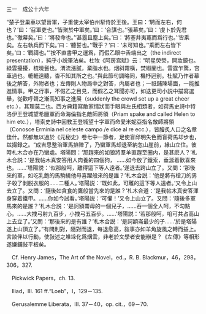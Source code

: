 三一　成公十六年

“楚子登巢車以望晉軍，子重使太宰伯州犁侍於王後。王曰：‘騁而左右，何也？’曰：‘召軍吏也。’‘皆聚於中軍矣。’曰：‘合謀也。’‘張幕矣。’曰：‘虔卜於先君也。’‘徹幕矣。’曰：‘將發命也。’‘甚囂且塵上矣。’曰：‘將塞井夷竈而爲行也。’‘皆乘矣。左右執兵而下矣。’曰：‘聽誓也。’‘戰乎？’曰：‘未可知也。’‘乘而左右皆下矣。’曰：‘戰禱也。’”按不直書甲之運爲，而假乙眼中舌端出之（the indirect presentation），純乎小説筆法矣。杜牧《阿房宫賦》云：“明星熒熒，開妝鏡也。緑雲擾擾，梳曉鬟也。渭流漲膩，棄脂水也。烟斜霧橫，焚椒蘭也。雷霆乍驚，宫車過也。轆轆遠聽，杳不知其所之也。”與此節句調略同，機杼迥别。杜賦乃作者幕後之解答，外附者也；左傳則人物局中之對答，内屬者也；一祇鋪陳場面，一能推進情事。甲之行事，不假乙之目見，而假乙之耳聞亦可，如迭更司小説中描寫選舉，從歡呼聲之漸高知事之進展（suddenly the crowd set up a great cheer etc.），其理莫二也。西方典籍寫敵家情狀而手眼與左氏相類者，如荷馬史詩中特洛伊王登城望希臘軍而命海倫指名敵師將領（Priam spake and called Helen to him etc.），塔索史詩中回教王登城望十字軍而命愛米妮亞指名敵師將領（Conosce Erminia nel celeste campo /e dice al re ecc.），皆膾炙人口之名章佳什。然都無以過於《元秘史》卷七中一節者，足使盲邱明失色而盲荷馬却步也，兹撮録之。“成吉思整治軍馬排陣了，乃蠻軍馬却退至納忽山崖前，緣山立住。彼時札木合亦在乃蠻處。塔陽問：‘那趕來的如狼將羣羊直趕至圈内，是甚麽人？’札木合説：‘是我帖木真安答用人肉養的四個狗，
……如今放了鐵索，垂涎着歡喜來也。……’塔陽説：‘似那般呵，離得這下等人遠者。’遂退去跨山立了。又問：‘那後來的軍，如吃乳飽的馬駒繞他母喜躍般來的是誰？’札木合説：‘他是將有槍刀的男子殺了剥脱衣服的……二種人。’塔陽説：‘既如此，可離的這下等人遠者。’又令上山去立了。又問：‘隨後如貪食的鷹般當先來的是誰？’札木合道：‘是我帖木真安答渾身穿着鐵甲。……你如今試看。’塔陽説：‘可懼！’又令上山立了。又問：‘隨後多軍馬來的是誰？’札木合説：‘是訶額崙母的一個兒子，……吞一個全人呵，不勾點心。……大拽弓射九百步，小拽弓五百步。……’塔陽説：‘若那般呵，咱可共占高山上去立了。’又問：‘那後來的是有誰？’札木合説：‘是訶額崙最少的子……’於是塔陽遂上山頂立了。”有問則對，隨對而退，每退愈高，敍事亦如羊角旋風之轉而益上。言談伴以行動，使敍述之堆垛化爲烟雲，非老於文學者安能辦是？《左傳》等相形遂嫌鋪敍平板矣。











　Cf. Henry James，The Art of the Novel，ed.，R. B. Blackmur，46，298，306，327.

　Pickwick Papers，ch. 13.

　Iliad，III. 161 ff.“Loeb”，I，129－135.

　Gerusalemme Liberata，III. 37－40，op. cit.，69－70.